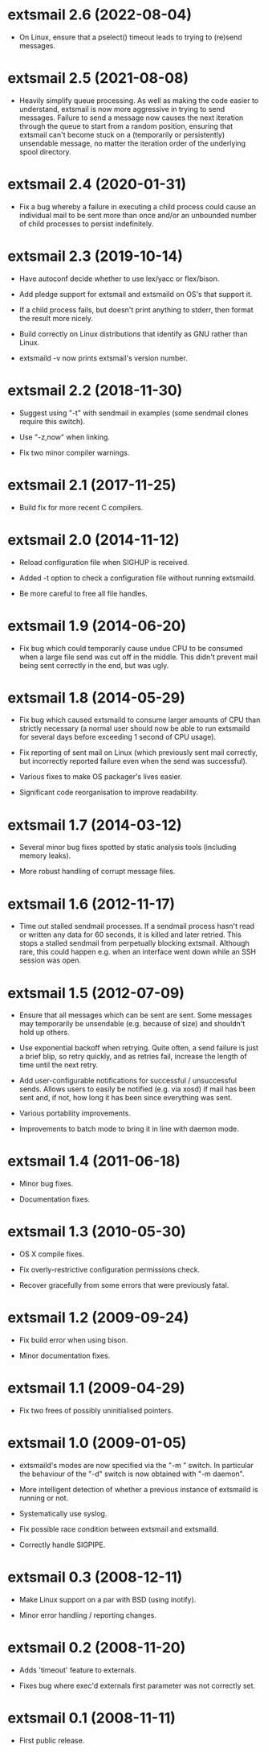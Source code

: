 # extsmail 2.6 (2022-08-04)

* On Linux, ensure that a pselect() timeout leads to trying to (re)send
  messages.


# extsmail 2.5 (2021-08-08)

* Heavily simplify queue processing. As well as making the code easier to
  understand, extsmail is now more aggressive in trying to send messages.
  Failure to send a message now causes the next iteration through the queue to
  start from a random position, ensuring that extsmail can't become
  stuck on a (temporarily or persistently) unsendable message, no matter the
  iteration order of the underlying spool directory.


# extsmail 2.4 (2020-01-31)

* Fix a bug whereby a failure in executing a child process could cause an
  individual mail to be sent more than once and/or an unbounded number of
  child processes to persist indefinitely.


# extsmail 2.3 (2019-10-14)

* Have autoconf decide whether to use lex/yacc or flex/bison.

* Add pledge support for extsmail and extsmaild on OS's that support it.

* If a child process fails, but doesn't print anything to stderr, then
  format the result more nicely.

* Build correctly on Linux distributions that identify as GNU rather than
  Linux.

* extsmaild -v now prints extsmail's version number.


# extsmail 2.2 (2018-11-30)

* Suggest using "-t" with sendmail in examples (some sendmail clones require
  this switch).

* Use "-z,now" when linking.

* Fix two minor compiler warnings.


# extsmail 2.1 (2017-11-25)

* Build fix for more recent C compilers.


# extsmail 2.0 (2014-11-12)

* Reload configuration file when SIGHUP is received.

* Added -t option to check a configuration file without running extsmaild.

* Be more careful to free all file handles.


# extsmail 1.9 (2014-06-20)

* Fix bug which could temporarily cause undue CPU to be consumed when a
  large file send was cut off in the middle. This didn't prevent mail being
  sent correctly in the end, but was ugly.


# extsmail 1.8 (2014-05-29)

* Fix bug which caused extsmaild to consume larger amounts of CPU than
  strictly necessary (a normal user should now be able to run extsmaild for
  several days before exceeding 1 second of CPU usage).

* Fix reporting of sent mail on Linux (which previously sent mail correctly,
  but incorrectly reported failure even when the send was successful).

* Various fixes to make OS packager's lives easier.

* Significant code reorganisation to improve readability.


# extsmail 1.7 (2014-03-12)

* Several minor bug fixes spotted by static analysis tools (including
  memory leaks).

* More robust handling of corrupt message files.


# extsmail 1.6 (2012-11-17)

* Time out stalled sendmail processes. If a sendmail process hasn't read or
  written any data for 60 seconds, it is killed and later retried. This
  stops a stalled sendmail from perpetually blocking extsmail. Although
  rare, this could happen e.g. when an interface went down while an SSH
  session was open.


# extsmail 1.5 (2012-07-09)

* Ensure that all messages which can be sent are sent. Some messages may
  temporarily be unsendable (e.g. because of size) and shouldn't hold up
  others.

* Use exponential backoff when retrying. Quite often, a send failure is just
  a brief blip, so retry quickly, and as retries fail, increase the length
  of time until the next retry.

* Add user-configurable notifications for successful / unsuccessful sends.
  Allows users to easily be notified (e.g. via xosd) if mail has been sent
  and, if not, how long it has been since everything was sent.

* Various portability improvements.

* Improvements to batch mode to bring it in line with daemon mode.


# extsmail 1.4 (2011-06-18)

* Minor bug fixes.

* Documentation fixes.


# extsmail 1.3 (2010-05-30)

* OS X compile fixes.

* Fix overly-restrictive configuration permissions check.

* Recover gracefully from some errors that were previously fatal.


# extsmail 1.2 (2009-09-24)

* Fix build error when using bison.

* Minor documentation fixes.


# extsmail 1.1 (2009-04-29)

* Fix two frees of possibly uninitialised pointers.


# extsmail 1.0 (2009-01-05)

* extsmaild's modes are now specified via the "-m <mode name>" switch. In
  particular the behaviour of the "-d" switch is now obtained with
  "-m daemon".

* More intelligent detection of whether a previous instance of extsmaild is
  running or not.

* Systematically use syslog.

* Fix possible race condition between extsmail and extsmaild.

* Correctly handle SIGPIPE.


# extsmail 0.3 (2008-12-11)

* Make Linux support on a par with BSD (using inotify).

* Minor error handling / reporting changes.


# extsmail 0.2 (2008-11-20)

* Adds 'timeout' feature to externals.

* Fixes bug where exec'd externals first parameter was not correctly set.


# extsmail 0.1 (2008-11-11)

* First public release.
